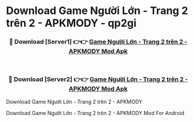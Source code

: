 # Download Game Người Lớn - Trang 2 trên 2 - APKMODY - qp2gi


<div align="center">
<h3>🔴 Download [Server1] 👉👉 <a href="https://apk-comot.site?title=Game_Người_Lớn_-_Trang_2_trên_2_-_APKMODY">Game Người Lớn - Trang 2 trên 2 - APKMODY Mod Apk</a></h3><br>
<h3>🔴 Download [Server2] 👉👉 <a href="https://apk-comot.site?title=Game_Người_Lớn_-_Trang_2_trên_2_-_APKMODY">Game Người Lớn - Trang 2 trên 2 - APKMODY Mod Apk</a></h3>
</div>



Download Game Người Lớn - Trang 2 trên 2 - APKMODY 

Download Game Người Lớn - Trang 2 trên 2 - APKMODY Mod For Android